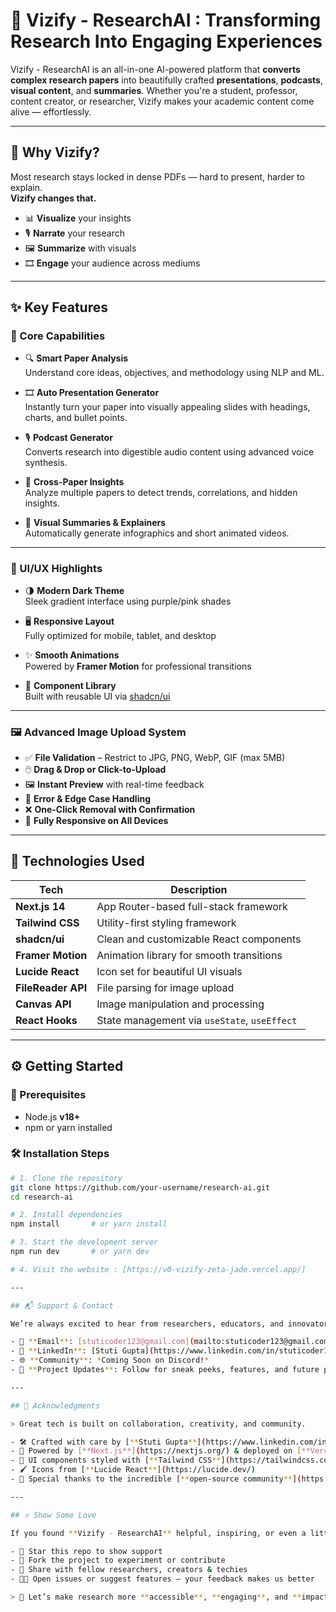 # 🚀 Vizify - ResearchAI : Transforming Research Into Engaging Experiences

Vizify - ResearchAI is an all-in-one AI-powered platform that **converts complex research papers** into beautifully crafted **presentations**, **podcasts**, **visual content**, and **summaries**. Whether you're a student, professor, content creator, or researcher, Vizify makes your academic content come alive — effortlessly.

---

## 🌟 Why Vizify?

Most research stays locked in dense PDFs — hard to present, harder to explain.  
**Vizify changes that.**

- 📊 **Visualize** your insights
- 🎙️ **Narrate** your research
- 🖼️ **Summarize** with visuals
- 🎞️ **Engage** your audience across mediums

---

## ✨ Key Features

### 🎯 Core Capabilities
- 🔍 **Smart Paper Analysis**  
  Understand core ideas, objectives, and methodology using NLP and ML.
  
- 🎞️ **Auto Presentation Generator**  
  Instantly turn your paper into visually appealing slides with headings, charts, and bullet points.

- 🎙️ **Podcast Generator**  
  Converts research into digestible audio content using advanced voice synthesis.

- 🧠 **Cross-Paper Insights**  
  Analyze multiple papers to detect trends, correlations, and hidden insights.

- 🎥 **Visual Summaries & Explainers**  
  Automatically generate infographics and short animated videos.

---

### 🎨 UI/UX Highlights

- 🌗 **Modern Dark Theme**  
  Sleek gradient interface using purple/pink shades

- 🖥️ **Responsive Layout**  
  Fully optimized for mobile, tablet, and desktop

- ✨ **Smooth Animations**  
  Powered by **Framer Motion** for professional transitions

- 🧩 **Component Library**  
  Built with reusable UI via [shadcn/ui](https://ui.shadcn.com/)

---

### 🖼️ Advanced Image Upload System

- ✅ **File Validation** – Restrict to JPG, PNG, WebP, GIF (max 5MB)
- 🖱️ **Drag & Drop or Click-to-Upload**
- 🖼️ **Instant Preview** with real-time feedback
- 🧽 **Error & Edge Case Handling**
- ❌ **One-Click Removal with Confirmation**
- 🔁 **Fully Responsive on All Devices**

---

## 🧠 Technologies Used

| Tech             | Description                                 |
|------------------|---------------------------------------------|
| **Next.js 14**    | App Router-based full-stack framework       |
| **Tailwind CSS**  | Utility-first styling framework             |
| **shadcn/ui**     | Clean and customizable React components     |
| **Framer Motion** | Animation library for smooth transitions    |
| **Lucide React**  | Icon set for beautiful UI visuals           |
| **FileReader API**| File parsing for image upload               |
| **Canvas API**    | Image manipulation and processing           |
| **React Hooks**   | State management via `useState`, `useEffect`|

---

## ⚙️ Getting Started

### 🔧 Prerequisites
- Node.js **v18+**
- npm or yarn installed

### 🛠️ Installation Steps

```bash
# 1. Clone the repository
git clone https://github.com/your-username/research-ai.git
cd research-ai

# 2. Install dependencies
npm install       # or yarn install

# 3. Start the development server
npm run dev       # or yarn dev

# 4. Visit the website : [https://v0-vizify-zeta-jade.vercel.app/]

---

## 📬 Support & Contact

We’re always excited to hear from researchers, educators, and innovators!

- 💌 **Email**: [stuticoder123@gmail.com](mailto:stuticoder123@gmail.com)  
- 💼 **LinkedIn**: [Stuti Gupta](https://www.linkedin.com/in/stuticoder1/)  
- 🌐 **Community**: *Coming Soon on Discord!*  
- 🧠 **Project Updates**: Follow for sneak peeks, features, and future plans!

---

## 🧡 Acknowledgments

> Great tech is built on collaboration, creativity, and community.

- 🛠️ Crafted with care by [**Stuti Gupta**](https://www.linkedin.com/in/stuticoder1/)
- 🚀 Powered by [**Next.js**](https://nextjs.org/) & deployed on [**Vercel**](https://vercel.com/)
- 🎨 UI components styled with [**Tailwind CSS**](https://tailwindcss.com/) & [**shadcn/ui**](https://ui.shadcn.com/)
- 🖌️ Icons from [**Lucide React**](https://lucide.dev/)
- 🙏 Special thanks to the incredible [**open-source community**](https://github.com/)

---

## ⭐ Show Some Love

If you found **Vizify - ResearchAI** helpful, inspiring, or even a little bit cool:

- 🌟 Star this repo to show support
- 🍴 Fork the project to experiment or contribute
- 📢 Share with fellow researchers, creators & techies
- 🧑‍💻 Open issues or suggest features — your feedback makes us better

> 🫶 Let’s make research more **accessible**, **engaging**, and **impactful** — together.

